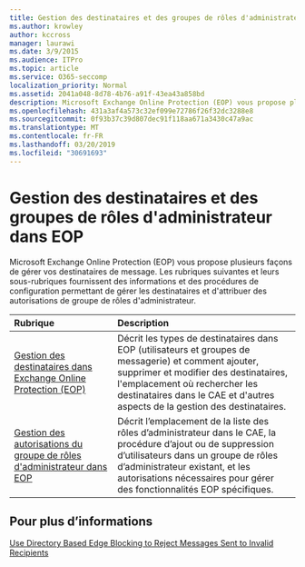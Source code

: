 ```yaml
---
title: Gestion des destinataires et des groupes de rôles d'administrateur dans EOP
ms.author: krowley
author: kccross
manager: laurawi
ms.date: 3/9/2015
ms.audience: ITPro
ms.topic: article
ms.service: O365-seccomp
localization_priority: Normal
ms.assetid: 2041a048-8d78-4b76-a91f-43ea43a858bd
description: Microsoft Exchange Online Protection (EOP) vous propose plusieurs façons de gérer vos destinataires de message. Les rubriques suivantes et leurs sous-rubriques fournissent des informations et des procédures de configuration permettant de gérer les destinataires et d'attribuer des autorisations de groupe de rôles d'administrateur.
ms.openlocfilehash: 431a3af4a573c32ef099e72786f26f32dc3288e8
ms.sourcegitcommit: 0f93b37c39d807dec91f118aa671a3430c47a9ac
ms.translationtype: MT
ms.contentlocale: fr-FR
ms.lasthandoff: 03/20/2019
ms.locfileid: "30691693"
---
```

# <a name="manage-recipients-and-admin-role-groups-in-eop"></a>Gestion des destinataires et des groupes de rôles d'administrateur dans EOP

Microsoft Exchange Online Protection (EOP) vous propose plusieurs façons de gérer vos destinataires de message. Les rubriques suivantes et leurs sous-rubriques fournissent des informations et des procédures de configuration permettant de gérer les destinataires et d'attribuer des autorisations de groupe de rôles d'administrateur.
  
|**Rubrique**|**Description**|
|:-----|:-----|
|[Gestion des destinataires dans Exchange Online Protection (EOP)](manage-recipients-in-eop.md) <br/> |Décrit les types de destinataires dans EOP (utilisateurs et groupes de messagerie) et comment ajouter, supprimer et modifier des destinataires, l'emplacement où rechercher les destinataires dans le CAE et d'autres aspects de la gestion des destinataires.  <br/> |
|[Gestion des autorisations du groupe de rôles d'administrateur dans EOP](manage-admin-role-group-permissions-in-eop.md) <br/> |Décrit l’emplacement de la liste des rôles d’administrateur dans le CAE, la procédure d’ajout ou de suppression d’utilisateurs dans un groupe de rôles d’administrateur existant, et les autorisations nécessaires pour gérer des fonctionnalités EOP spécifiques.  <br/> |
   
## <a name="for-more-information"></a>Pour plus d’informations

[Use Directory Based Edge Blocking to Reject Messages Sent to Invalid Recipients](http://technet.microsoft.com/library/ca7b7416-92ed-40ad-abdb-695be46ea2e4.aspx)
  

